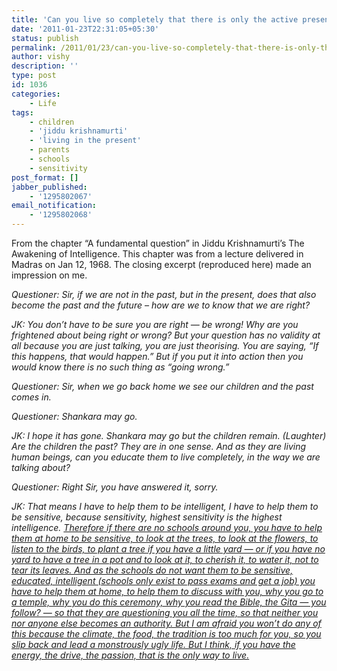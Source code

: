 ```yaml
---
title: 'Can you live so completely that there is only the active present now?'
date: '2011-01-23T22:31:05+05:30'
status: publish
permalink: /2011/01/23/can-you-live-so-completely-that-there-is-only-the-active-present-now
author: vishy
description: ''
type: post
id: 1036
categories: 
    - Life
tags:
    - children
    - 'jiddu krishnamurti'
    - 'living in the present'
    - parents
    - schools
    - sensitivity
post_format: []
jabber_published:
    - '1295802067'
email_notification:
    - '1295802068'
---
```

From the chapter “A fundamental question” in Jiddu Krishnamurti’s The Awakening of Intelligence. This chapter was from a lecture delivered in Madras on Jan 12, 1968. The closing excerpt (reproduced here) made an impression on me.

*Questioner: Sir, if we are not in the past, but in the present, does that also become the past and the future – how are we to know that we are right?*

*JK: You don’t have to be sure you are right — be wrong! Why are you frightened about being right or wrong? But your question has no validity at all because you are just talking, you are just theorising. You are saying, “If this happens, that would happen.” But if you put it into action then you would know there is no such thing as “going wrong.”*

*Questioner: Sir, when we go back home we see our children and the past comes in.*

*Questioner: Shankara may go.*

*JK: I hope it has gone. Shankara may go but the children remain. (Laughter) Are the children the past? They are in one sense. And as they are living human beings, can you educate them to live completely, in the way we are talking about?*

*Questioner: Right Sir, you have answered it, sorry.*

*JK: That means I have to help them to be intelligent, I have to help them to be sensitive, because sensitivity, highest sensitivity is the highest intelligence. <span style="text-decoration:underline;">Therefore if there are no schools around you, you have to help them at home to be sensitive, to look at the trees, to look at the flowers, to listen to the birds, to plant a tree if you have a little yard — or if you have no yard to have a tree in a pot and to look at it, to cherish it, to water it, not to tear its leaves. And as the schools do not want them to be sensitive, educated, intelligent (schools only exist to pass exams and get a job) you have to help them at home, to help them to discuss with you, why you go to a temple, why you do this ceremony, why you read the Bible, the Gita — you follow? — so that they are questioning you all the time, so that neither you nor anyone else becomes an authority. But I am afraid you won’t do any of this because the climate, the food, the tradition is too much for you, so you slip back and lead a monstrously ugly life. But I think, if you have the energy, the drive, the passion, that is the only way to live.</span>*

